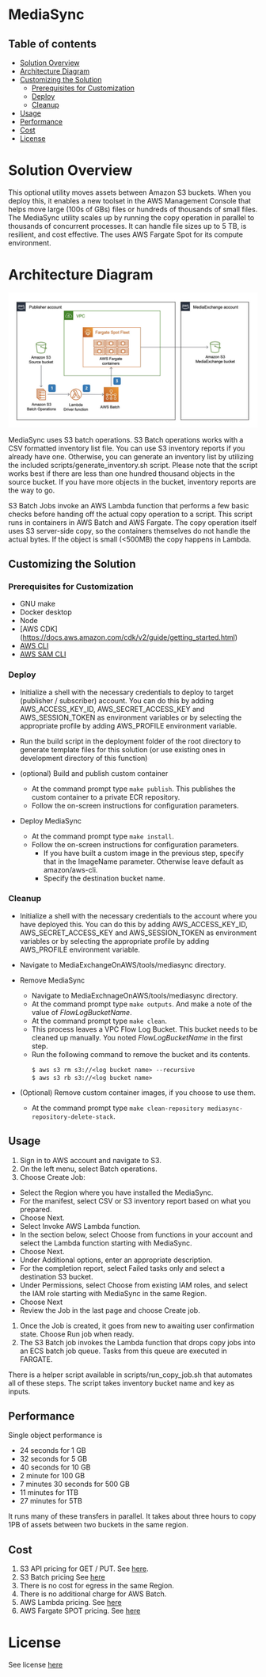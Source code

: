 # MediaSync

## Table of contents

- [Solution Overview](#solution-overview)
- [Architecture Diagram](#architecture-diagram)
- [Customizing the Solution](#customizing-the-solution)
  - [Prerequisites for Customization](#prerequisites-for-customization)
  - [Deploy](#deploy)
  - [Cleanup](#cleanup)
- [Usage](#usage)
- [Performance](#performance)
- [Cost](#cost)
- [License](#license)

<a name="solution-overview"></a>

# Solution Overview

This optional utility moves assets between Amazon S3 buckets. When you deploy this, it enables a new toolset in the AWS Management Console that helps move large (100s of GBs) files or hundreds of thousands of small files. The MediaSync utility scales up by running the copy operation in parallel to thousands of concurrent processes. It can handle file sizes up to 5 TB, is resilient, and cost effective. The uses AWS Fargate Spot for its compute environment.

<a name="architecture-diagram"></a>

# Architecture Diagram

![Architecture](images/mediasync.jpeg)

MediaSync uses S3 batch operations. S3 Batch operations works with a CSV formatted inventory list file. You can use S3 inventory reports if you already have one. Otherwise, you can generate an inventory list by utilizing the included scripts/generate_inventory.sh script. Please note that the script works best if there are less than one hundred thousand objects in the source bucket. If you have more objects in the bucket, inventory reports are the way to go.

S3 Batch Jobs invoke an AWS Lambda function that performs a few basic checks before handing off the actual copy operation to a script. This script runs in containers in AWS Batch and AWS Fargate. The copy operation itself uses S3 server-side copy, so the containers themselves do not handle the actual bytes. If the object is small (<500MB) the copy happens in Lambda.

<a name="customizing-the-solution"></a>

## Customizing the Solution

<a name="prerequisites-for-customization"></a>

### Prerequisites for Customization

- GNU make
- Docker desktop
- Node
- [AWS CDK] (https://docs.aws.amazon.com/cdk/v2/guide/getting_started.html)
- [AWS CLI](https://docs.aws.amazon.com/cli/latest/userguide/cli-chap-install.html)
- [AWS SAM CLI](https://docs.aws.amazon.com/serverless-application-model/latest/developerguide/serverless-sam-cli-install.html)

<a name="deploy"></a>

### Deploy

- Initialize a shell with the necessary credentials to deploy to target (publisher / subscriber) account. You can do this by adding AWS_ACCESS_KEY_ID, AWS_SECRET_ACCESS_KEY and AWS_SESSION_TOKEN as environment variables or by selecting the appropriate profile by adding AWS_PROFILE environment variable.
- Run the build script in the deployment folder of the root directory to generate template files for this solution (or use existing ones in development directory of this function)
- (optional) Build and publish custom container

  - At the command prompt type `make publish`. This publishes the custom container to a private ECR repository.
  - Follow the on-screen instructions for configuration parameters.

- Deploy MediaSync
  - At the command prompt type `make install`.
  - Follow the on-screen instructions for configuration parameters.
    - If you have built a custom image in the previous step, specify that in the ImageName parameter. Otherwise leave default as amazon/aws-cli.
    - Specify the destination bucket name.

<a name="cleanup"></a>

### Cleanup

- Initialize a shell with the necessary credentials to the account where you have deployed this. You can do this by adding AWS_ACCESS_KEY_ID, AWS_SECRET_ACCESS_KEY and AWS_SESSION_TOKEN as environment variables or by selecting the appropriate profile by adding AWS_PROFILE environment variable.

- Navigate to MediaExchangeOnAWS/tools/mediasync directory.
- Remove MediaSync
  - Navigate to MediaExchnageOnAWS/tools/mediasync directory.
  - At the command prompt type `make outputs`. And make a note of the value of _FlowLogBucketName_.
  - At the command prompt type `make clean`.
  - This process leaves a VPC Flow Log Bucket. This bucket needs to be cleaned up manually. You noted _FlowLogBucketName_ in the first step.
  - Run the following command to remove the bucket and its contents.
    ```
    $ aws s3 rm s3://<log bucket name> --recursive
    $ aws s3 rb s3://<log bucket name>
    ```
- (Optional) Remove custom container images, if you choose to use them.
  - At the command prompt type `make clean-repository mediasync-repository-delete-stack`.

<a name="usage"></a>

## Usage

1. Sign in to AWS account and navigate to S3.
1. On the left menu, select Batch operations.
1. Choose Create Job:

- Select the Region where you have installed the MediaSync.
- For the manifest, select CSV or S3 inventory report based on what you prepared.
- Choose Next.
- Select Invoke AWS Lambda function.
- In the section below, select Choose from functions in your account and select the Lambda function starting with MediaSync.
- Choose Next.
- Under Additional options, enter an appropriate description.
- For the completion report, select Failed tasks only and select a destination S3 bucket.
- Under Permissions, select Choose from existing IAM roles, and select the IAM role starting with MediaSync in the same Region.
- Choose Next
- Review the Job in the last page and choose Create job.

1. Once the Job is created, it goes from new to awaiting user confirmation state. Choose Run job when ready.
1. The S3 Batch job invokes the Lambda function that drops copy jobs into an ECS batch job queue. Tasks from this queue are executed in FARGATE.

There is a helper script available in scripts/run_copy_job.sh that automates all of these steps. The script takes inventory bucket name and key as inputs.

<a name="performance"></a>

## Performance

Single object performance is

- 24 seconds for 1 GB
- 32 seconds for 5 GB
- 40 seconds for 10 GB
- 2 minute for 100 GB
- 7 minutes 30 seconds for 500 GB
- 11 minutes for 1TB
- 27 minutes for 5TB

It runs many of these transfers in parallel. It takes about three hours to copy 1PB of assets between two buckets in the same region.

<a name="cost"></a>

## Cost

1. S3 API pricing for GET / PUT. See [here](https://aws.amazon.com/s3/pricing/).
1. S3 Batch pricing See [here](https://aws.amazon.com/s3/pricing/)
1. There is no cost for egress in the same Region.
1. There is no additional charge for AWS Batch.
1. AWS Lambda pricing. See [here](https://aws.amazon.com/lambda/pricing/)
1. AWS Fargate SPOT pricing. See [here](https://aws.amazon.com/fargate/pricing/)

<a name="license"></a>

# License

See license [here](https://github.com/aws-solutions/media-exchange-on-aws/blob/main/LICENSE.txt)
